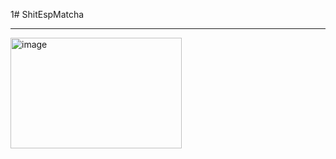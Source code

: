 1# ShitEspMatcha

______________________________________________


<img width="274" height="177" alt="image" src="https://github.com/user-attachments/assets/1e6be47a-831f-4402-bbd6-090e065f697a" />
